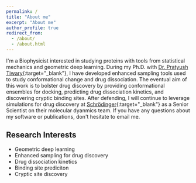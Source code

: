 ```yaml
---
permalink: /
title: "About me"
excerpt: "About me"
author_profile: true
redirect_from: 
  - /about/
  - /about.html
---
```


I'm a Biophysicist interested in studying proteins with tools from statistical mechanics and geometric deep learning. During my Ph.D. with [Dr. Pratyush Tiwary](https://sites.google.com/site/pratyushtiwary/){:target="_blank"},  I have developed enhanced sampling tools used to study conformational change and drug dissociation. The eventual aim of this work is to bolster drug discovery by providing conformational ensembles for docking, predicting drug dissociation kinetics, and discovering cryptic binding sites. After defending, I will continue to leverage simulations for drug discovery at [Schrödinger](https://www.schrodinger.com/){:target="_blank"} as a Senior Scientist on their molecular dyanmics team. If you have any questions about my software or publications, don't hesitate to email me.

## Research Interests
- Geometric deep learning
- Enhanced sampling for drug discovery
- Drug dissociation kinetics
- Binding site prediciton
- Cryptic site discovery
